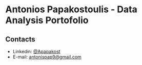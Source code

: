 # Antonios Papakostoulis - Data Analysis Portofolio



## Contacts
- Linkedin: [@Apapakost](https://www.linkedin.com/in/apapakost/)
- E-mail: antonispap9@gmail.com
